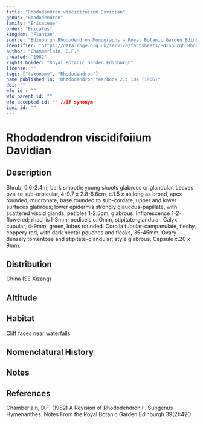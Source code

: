 ```yaml
---
title: "Rhododendron viscidifoiium Davidian"
genus: "Rhododendron"
family: "Ericaceae"
order: "Ericales"
kingdom: "Plantae"
source: "Edinburgh Rhododendron Monographs – Royal Botanic Garden Edinburgh"
identifier: "https://data.rbge.org.uk/service/factsheets/Edinburgh_Rhododendron_Monographs.xhtml"
author: "Chamberlain, D.F."
created: "1982"
rights holder: "Royal Botanic Garden Edinburgh"
license: ""
tags: ["taxonomy", "Rhododendron"]
name published in: "Rhododendron Yearbook 21: 104 (1966)"
doi: ""
wfo id : ""
wfo parent id: ""
wfo accepted id: "" //if synonym                      
ipni id: ""
---
```


                       

# Rhododendron viscidifoiium Davidian

## Description
Shrub, 0.6-2.4m; bark smooth; young shoots glabrous or glandular. Leaves oval to sub-orbicular, 4-9.7 x 2.8-6.6cm, c.1.5 x as long as broad, apex rounded, mucronate, base rounded to sub-cordate, upper and lower surfaces glabrous; lower epidermis strongly glaucous-papillate, with scattered viscid glands; petioles 1-2.5cm, glabrous. Inflorescence 1-2-flowered; rhachis l-3mm; pedicels c.lOmm, stipitate-glandular. Calyx cupular, 4-9mm, green, lobes rounded. Corolla tubular-campanulate, fleshy, coppery red, with dark nectar pouches and flecks, 35-45mm. Ovary densely tomentose and stipitate-glandular; style glabrous. Capsule c.20 x 9mm.

## Distribution
China (SE Xizang)

## Altitude


## Habitat
Cliff faces near waterfalls

## Nomenclatural History

                       
## Notes


## References

Chamberlain, D.F. (1982) A Revision of Rhododendron II. Subgenus Hymenanthes. Notes From the Royal Botanic Garden Edinburgh 39(2):420
